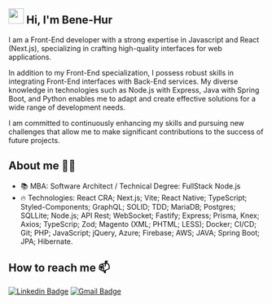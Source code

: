 ## <img src="https://media.giphy.com/media/hvRJCLFzcasrR4ia7z/giphy.gif" width="30px"> Hi, I'm Bene-Hur
I am a Front-End developer with a strong expertise in Javascript and React (Next.js), specializing in crafting high-quality interfaces for web applications.

In addition to my Front-End specialization, I possess robust skills in integrating Front-End interfaces with Back-End services. My diverse knowledge in technologies such as Node.js with Express, Java with Spring Boot, and Python enables me to adapt and create effective solutions for a wide range of development needs.

I am committed to continuously enhancing my skills and pursuing new challenges that allow me to make significant contributions to the success of future projects.

## About me 👨‍💻
- 📚 MBA: Software Architect / Technical Degree: FullStack Node.js
- 🔥 Technologies: React CRA; Next.js; Vite; React Native; TypeScript; Styled-Components; GraphQL; SOLID; TDD; MariaDB; Postgres; SQLLite; Node.js; API Rest; WebSocket; Fastify; Express; Prisma, Knex; Axios; TypeScrip; Zod; Magento (XML; PHTML; LESS); Docker; CI/CD; Git; PHP; JavaScript; jQuery, Azure; Firebase; AWS; JAVA; Spring Boot; JPA; Hibernate.

## How to reach me 📫
[![Linkedin Badge](https://img.shields.io/badge/-benehurp-blue?style=flat-square&logo=Linkedin&logoColor=white&link=https://www.linkedin.com/in/bene-hur-pessoa-1a8573210/)](https://www.linkedin.com/in/bene-hur-pessoa-1a8573210/)
[![Gmail Badge](https://img.shields.io/badge/-benehurp@gmail.com-c14438?style=flat-square&logo=Gmail&logoColor=white&link=mailto:benehurp@gmail.com)](mailto:benehurp@gmail.com)
